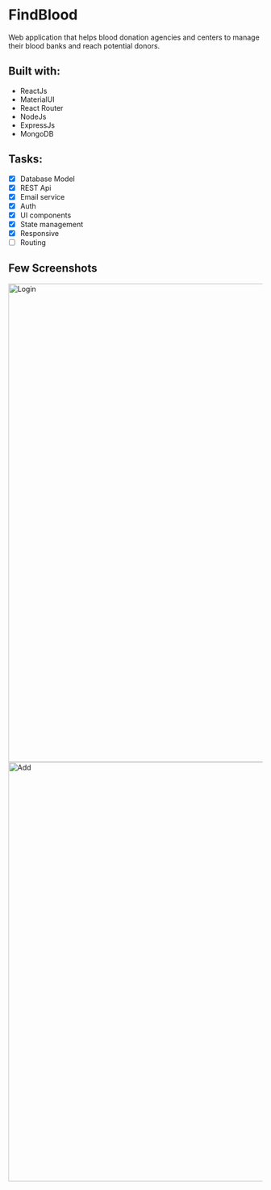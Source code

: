 # FindBlood
Web application that helps blood donation agencies and centers to manage their blood banks and reach potential donors.
## Built with:
  * ReactJs
  * MaterialUI
  * React Router
  * NodeJs
  * ExpressJs
  * MongoDB
## Tasks:
  - [x] Database Model
  - [x] REST Api
  - [x] Email service
  - [x] Auth
  - [x] UI components
  - [x] State management
  - [x] Responsive
  - [ ] Routing
 
## Few Screenshots
<img width="947" alt="Login" src="https://user-images.githubusercontent.com/46247214/97780864-96d4de80-1b87-11eb-9c21-3bfeb27dc6b1.PNG">
<img width="830" alt="Add" src="https://user-images.githubusercontent.com/46247214/97780913-faf7a280-1b87-11eb-8f70-184a88c6b51b.PNG">




